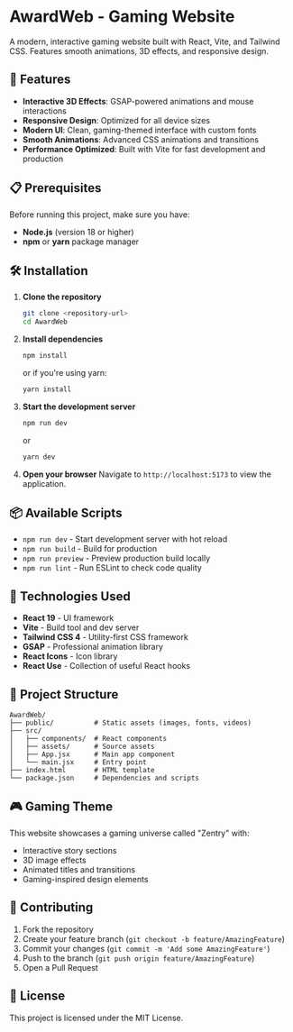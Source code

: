 # AwardWeb - Gaming Website

A modern, interactive gaming website built with React, Vite, and Tailwind CSS. Features smooth animations, 3D effects, and responsive design.

## 🚀 Features

- **Interactive 3D Effects**: GSAP-powered animations and mouse interactions
- **Responsive Design**: Optimized for all device sizes
- **Modern UI**: Clean, gaming-themed interface with custom fonts
- **Smooth Animations**: Advanced CSS animations and transitions
- **Performance Optimized**: Built with Vite for fast development and production

## 📋 Prerequisites

Before running this project, make sure you have:

- **Node.js** (version 18 or higher)
- **npm** or **yarn** package manager

## 🛠️ Installation

1. **Clone the repository**
   ```bash
   git clone <repository-url>
   cd AwardWeb
   ```

2. **Install dependencies**
   ```bash
   npm install
   ```
   or if you're using yarn:
   ```bash
   yarn install
   ```

3. **Start the development server**
   ```bash
   npm run dev
   ```
   or
   ```bash
   yarn dev
   ```

4. **Open your browser**
   Navigate to `http://localhost:5173` to view the application.

## 📦 Available Scripts

- `npm run dev` - Start development server with hot reload
- `npm run build` - Build for production
- `npm run preview` - Preview production build locally
- `npm run lint` - Run ESLint to check code quality

## 🎨 Technologies Used

- **React 19** - UI framework
- **Vite** - Build tool and dev server
- **Tailwind CSS 4** - Utility-first CSS framework
- **GSAP** - Professional animation library
- **React Icons** - Icon library
- **React Use** - Collection of useful React hooks

## 📁 Project Structure

```
AwardWeb/
├── public/          # Static assets (images, fonts, videos)
├── src/
│   ├── components/  # React components
│   ├── assets/      # Source assets
│   ├── App.jsx      # Main app component
│   └── main.jsx     # Entry point
├── index.html       # HTML template
└── package.json     # Dependencies and scripts
```

## 🎮 Gaming Theme

This website showcases a gaming universe called "Zentry" with:
- Interactive story sections
- 3D image effects
- Animated titles and transitions
- Gaming-inspired design elements

## 🤝 Contributing

1. Fork the repository
2. Create your feature branch (`git checkout -b feature/AmazingFeature`)
3. Commit your changes (`git commit -m 'Add some AmazingFeature'`)
4. Push to the branch (`git push origin feature/AmazingFeature`)
5. Open a Pull Request

## 📄 License

This project is licensed under the MIT License.
